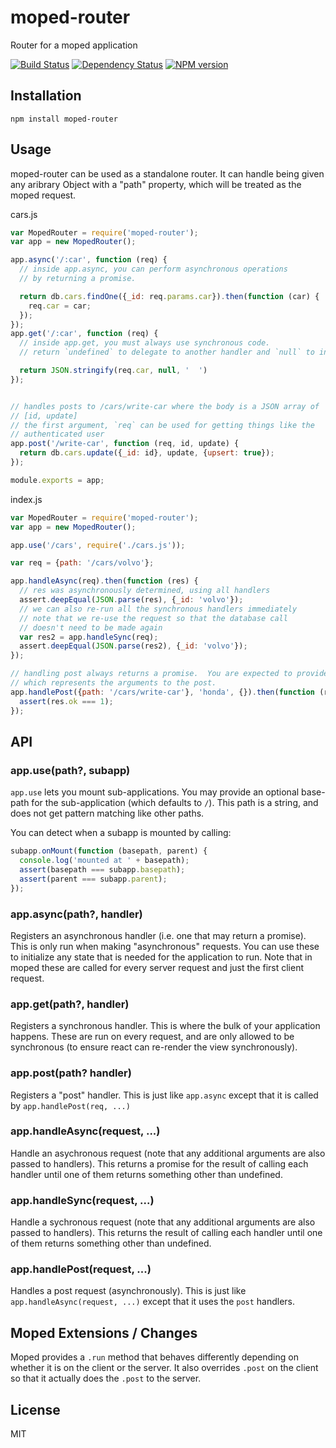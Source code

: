 # moped-router

Router for a moped application

[![Build Status](https://img.shields.io/travis/ForbesLindesay/moped-router/master.svg)](https://travis-ci.org/ForbesLindesay/moped-router)
[![Dependency Status](https://img.shields.io/gemnasium/ForbesLindesay/moped-router.svg)](https://gemnasium.com/ForbesLindesay/moped-router)
[![NPM version](https://img.shields.io/npm/v/moped-router.svg)](https://www.npmjs.org/package/moped-router)

## Installation

    npm install moped-router

## Usage

moped-router can be used as a standalone router.  It can handle being given any aribrary Object with a "path" property, which will be treated as the moped request.

cars.js

```js
var MopedRouter = require('moped-router');
var app = new MopedRouter();

app.async('/:car', function (req) {
  // inside app.async, you can perform asynchronous operations
  // by returning a promise.

  return db.cars.findOne({_id: req.params.car}).then(function (car) {
    req.car = car;
  });
});
app.get('/:car', function (req) {
  // inside app.get, you must always use synchronous code.
  // return `undefined` to delegate to another handler and `null` to indicate 404

  return JSON.stringify(req.car, null, '  ')
});


// handles posts to /cars/write-car where the body is a JSON array of
// [id, update]
// the first argument, `req` can be used for getting things like the
// authenticated user
app.post('/write-car', function (req, id, update) {
  return db.cars.update({_id: id}, update, {upsert: true});
});

module.exports = app;
```

index.js

```js
var MopedRouter = require('moped-router');
var app = new MopedRouter();

app.use('/cars', require('./cars.js'));

var req = {path: '/cars/volvo'};

app.handleAsync(req).then(function (res) {
  // res was asynchronously determined, using all handlers
  assert.deepEqual(JSON.parse(res), {_id: 'volvo'});
  // we can also re-run all the synchronous handlers immediately
  // note that we re-use the request so that the database call
  // doesn't need to be made again
  var res2 = app.handleSync(req);
  assert.deepEqual(JSON.parse(res2), {_id: 'volvo'});
});

// handling post always returns a promise.  You are expected to provide the extra `body` property
// which represents the arguments to the post.
app.handlePost({path: '/cars/write-car'}, 'honda', {}).then(function (res) {
  assert(res.ok === 1);
});
```

## API

### app.use(path?, subapp)

`app.use` lets you mount sub-applications.  You may provide an optional base-path for the sub-application (which defaults to `/`).  This path is a string, and does not get pattern matching like other paths.

You can detect when a subapp is mounted by calling:

```js
subapp.onMount(function (basepath, parent) {
  console.log('mounted at ' + basepath);
  assert(basepath === subapp.basepath);
  assert(parent === subapp.parent);
});
```

### app.async(path?, handler)

Registers an asynchronous handler (i.e. one that may return a promise).  This is only run when making "asynchronous" requests.  You can use these to initialize any state that is needed for the application to run.  Note that in moped these are called for every server request and just the first client request.

### app.get(path?, handler)

Registers a synchronous handler.  This is where the bulk of your application happens.  These are run on every request, and are only allowed to be synchronous (to ensure react can re-render the view synchronously).

### app.post(path? handler)

Registers a "post" handler.  This is just like `app.async` except that it is called by `app.handlePost(req, ...)`

### app.handleAsync(request, ...)

Handle an asychronous request (note that any additional arguments are also passed to handlers).  This returns a promise for the result of calling each handler until one of them returns something other than undefined.

### app.handleSync(request, ...)

Handle a sychronous request (note that any additional arguments are also passed to handlers).  This returns the result of calling each handler until one of them returns something other than undefined.

### app.handlePost(request, ...)

Handles a post request (asynchronously).  This is just like `app.handleAsync(request, ...)` except that it uses the `post` handlers.

## Moped Extensions / Changes

Moped provides a `.run` method that behaves differently depending on whether it is on the client or the server.  It also overrides `.post` on the client so that it actually does the `.post` to the server.

## License

  MIT
